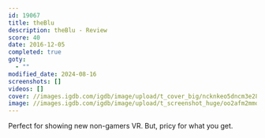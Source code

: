 ```yaml
---
id: 19067
title: theBlu
description: theBlu - Review
score: 40
date: 2016-12-05
completed: true
goty:
  - ""
modified_date: 2024-08-16
screenshots: []
videos: []
cover: //images.igdb.com/igdb/image/upload/t_cover_big/ncknkeo5dncm3e28iqpl.jpg
image: //images.igdb.com/igdb/image/upload/t_screenshot_huge/oo2afm2mmqw3xhod1kkt.jpg
---
```

Perfect for showing new non-gamers VR. But, pricy for what you get.